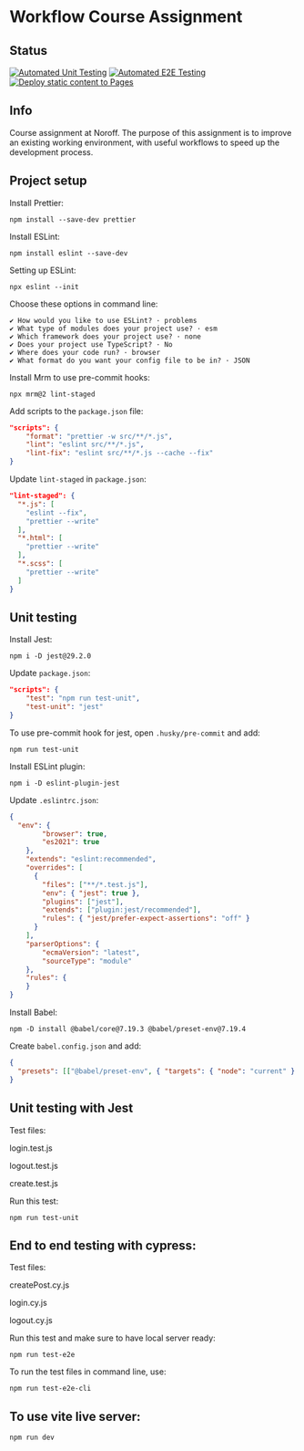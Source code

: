 # Workflow Course Assignment 

## Status
[![Automated Unit Testing](https://github.com/adrianBrands/social-media-client/actions/workflows/unit-test.yml/badge.svg)](https://github.com/adrianBrands/social-media-client/actions/workflows/unit-test.yml)
[![Automated E2E Testing](https://github.com/adrianBrands/social-media-client/actions/workflows/e2e-test.yml/badge.svg)](https://github.com/adrianBrands/social-media-client/actions/workflows/e2e-test.yml)
[![Deploy static content to Pages](https://github.com/adrianBrands/social-media-client/actions/workflows/pages.yml/badge.svg)](https://github.com/adrianBrands/social-media-client/actions/workflows/pages.yml)

## Info 
Course assignment at Noroff. The purpose of this assignment is to improve an existing working environment, with useful workflows to speed up the development process. 

## Project setup 

Install Prettier:

```
npm install --save-dev prettier
```

Install ESLint:

```
npm install eslint --save-dev
```

Setting up ESLint:

```
npx eslint --init
```

Choose these options in command line: 

```
✔ How would you like to use ESLint? · problems
✔ What type of modules does your project use? · esm
✔ Which framework does your project use? · none
✔ Does your project use TypeScript? · No
✔ Where does your code run? · browser
✔ What format do you want your config file to be in? · JSON
```

Install Mrm to use pre-commit hooks: 

```
npx mrm@2 lint-staged
```

Add scripts to the `package.json` file:

```json
"scripts": {
    "format": "prettier -w src/**/*.js",
    "lint": "eslint src/**/*.js",
    "lint-fix": "eslint src/**/*.js --cache --fix"
}
```

Update `lint-staged` in `package.json`:

```json
"lint-staged": {
  "*.js": [
    "eslint --fix",
    "prettier --write"
  ],
  "*.html": [
    "prettier --write"
  ],
  "*.scss": [
    "prettier --write"
  ]
}
```
## Unit testing 

Install Jest: 

```
npm i -D jest@29.2.0
```

Update `package.json`: 

```json
"scripts": {
    "test": "npm run test-unit",
    "test-unit": "jest"
}
```

To use pre-commit hook for jest, open `.husky/pre-commit` and add: 

```
npm run test-unit
```

Install ESLint plugin:

```
npm i -D eslint-plugin-jest
```

Update `.eslintrc.json`:

```json
{
  "env": {
        "browser": true,
        "es2021": true
    },
    "extends": "eslint:recommended",
    "overrides": [
      {
        "files": ["**/*.test.js"],
        "env": { "jest": true },
        "plugins": ["jest"],
        "extends": ["plugin:jest/recommended"],
        "rules": { "jest/prefer-expect-assertions": "off" }
      }
    ],
    "parserOptions": {
        "ecmaVersion": "latest",
        "sourceType": "module"
    },
    "rules": {
    }
}
```

Install Babel: 

```
npm -D install @babel/core@7.19.3 @babel/preset-env@7.19.4
```

Create `babel.config.json` and add: 

```json
{
  "presets": [["@babel/preset-env", { "targets": { "node": "current" } }]]
}
```

## Unit testing with Jest

Test files:

login.test.js

logout.test.js

create.test.js

Run this test: 

```
npm run test-unit
```

## End to end testing with cypress: 

Test files: 

createPost.cy.js

login.cy.js

logout.cy.js

Run this test and make sure to have local server ready: 

```
npm run test-e2e
```

To run the test files in command line, use: 

```
npm run test-e2e-cli
```

## To use vite live server: 

```
npm run dev
```
